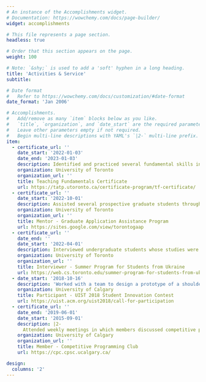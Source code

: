 ```yaml
---
# An instance of the Accomplishments widget.
# Documentation: https://wowchemy.com/docs/page-builder/
widget: accomplishments

# This file represents a page section.
headless: true

# Order that this section appears on the page.
weight: 100

# Note: `&shy;` is used to add a 'soft' hyphen in a long heading.
title: 'Activities & Service'
subtitle:

# Date format
#   Refer to https://wowchemy.com/docs/customization/#date-format
date_format: 'Jan 2006'

# Accomplishments.
#   Add/remove as many `item` blocks below as you like.
#   `title`, `organization`, and `date_start` are the required parameters.
#   Leave other parameters empty if not required.
#   Begin multi-line descriptions with YAML's `|2-` multi-line prefix.
item:
  - certificate_url: ''
    date_start: '2022-01-03'
    date_end: '2023-01-03'
    description: Identified and practiced several fundamental skills in teaching, including course and assessment design, learning analytics, hybrid teaching strategies, and cultural humility.
    organization: University of Toronto
    organization_url: ''
    title: Teaching Fundamentals Certificate
    url: https://tatp.utoronto.ca/certificate-program/tf-certificate/
  - certificate_url: ''
    date_start: '2022-10-01'
    description: Assisted several prospective graduate students through the graduate school application process. This included reviewing and editing cover letters and academic CVs.
    organization: University of Toronto
    organization_url: ''
    title: Mentor - Graduate Application Assistance Program
    url: https://sites.google.com/view/torontogaap
  - certificate_url: ''
    date_end: ''
    date_start: '2022-04-01'
    description: Interviewed undergraduate students whose studies were interrupted by the Russian invasion of Ukraine.
    organization: University of Toronto
    organization_url: ''
    title: Interviewer - Summer Program for Students from Ukraine
    url: https://web.cs.toronto.edu/summer-program-for-students-from-ukraine
  - date_start: '2018-10-16'
    description: 'Worked with a team to design a prototype of a shoulder-mounted robotic assistant.'
    organization: University of Calgary
    title: Participant - UIST 2018 Student Innovation Contest
    url: https://uist.acm.org/uist2018/call-for-participation
  - certificate_url: ''
    date_end: '2019-06-01'
    date_start: '2015-09-01'
    description: |2-
      Attended weekly meetings in which members discussed competitive programming topics, held mock competitions, and prepared various workshops for students in computer science and engineering. I had the opportunity to attend programming competitions at several levels, including the Calgary Microsoft College Code Competition (earned 2nd place in 2016), the Calgary Collegiate Programming Contest (earned 5th place in 2018), the Alberta Collegiate Programming Contest (earned 12th place in 2016), and the Rocky Mountain Regional Programming Contest (earned 6th place in 2016).
    organization: University of Calgary
    organization_url: ''
    title: Member - Competitive Programming Club
    url: https://cpc.cpsc.ucalgary.ca/

design:
  columns: '2'
---
```

